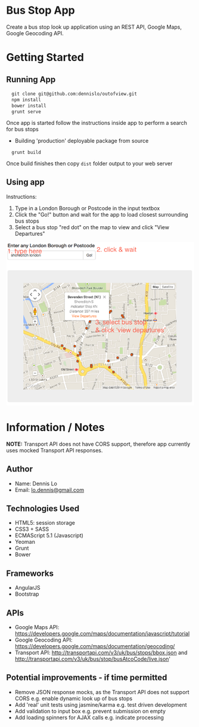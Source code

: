# Bus Stop App 
Create a bus stop look up application using an REST API, Google Maps, Google Geocoding API.

# Getting Started
## Running App

```
  git clone git@github.com:dennislo/outofview.git
  npm install
  bower install
  grunt serve
```

Once app is started follow the instructions inside app to perform a search for bus stops

* Building 'production' deployable package from source

```
  grunt build
```

Once build finishes then copy `dist` folder output to your web server

## Using app

Instructions:
  1. Type in a London Borough or Postcode in the input textbox
  2. Click the "Go!" button and wait for the app to load closest surrounding bus stops
  3. Select a bus stop "red dot" on the map to view and click "View Departures"

![Image of instructions](https://raw.githubusercontent.com/dennislo/outofview/master/app/images/instructions.png)

# Information / Notes

**NOTE:** Transport API does not have CORS support, therefore app currently uses mocked Transport API responses.

## Author
* Name: Dennis Lo
* Email: lo.dennis@gmail.com

## Technologies Used
* HTML5: session storage
* CSS3 + SASS
* ECMAScript 5.1 (Javascript)
* Yeoman
* Grunt
* Bower

## Frameworks
* AngularJS
* Bootstrap

## APIs
* Google Maps API: https://developers.google.com/maps/documentation/javascript/tutorial
* Google Geocoding API: https://developers.google.com/maps/documentation/geocoding/
* Transport API: http://transportapi.com/v3/uk/bus/stops/bbox.json and http://transportapi.com/v3/uk/bus/stop/busAtcoCode/live.json'

## Potential improvements - if time permitted
* Remove JSON response mocks, as the Transport API does not support CORS e.g. enable dynamic look up of bus stops
* Add 'real' unit tests using jasmine/karma e.g. test driven development
* Add validation to input box e.g. prevent submission on empty
* Add loading spinners for AJAX calls e.g. indicate processing
